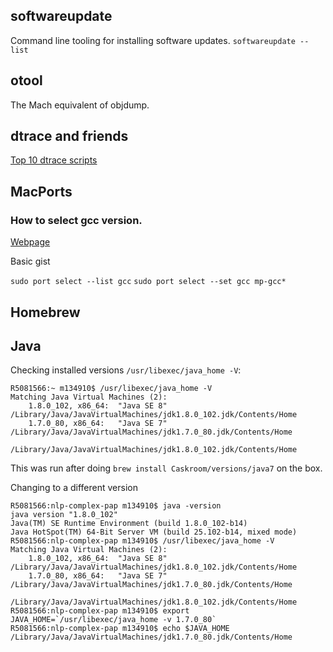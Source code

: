 ## softwareupdate
Command line tooling for installing software updates.
`softwareupdate --list`


## otool
The Mach equivalent of objdump.

## dtrace and friends
[Top 10 dtrace scripts](http://dtrace.org/blogs/brendan/2011/10/10/top-10-dtrace-scripts-for-mac-os-x/)

## MacPorts
### How to select gcc version.
[Webpage](ficksworkshop.com/blog/14-coding/64-installing-gcc-on-mac)

Basic gist

`sudo port select --list gcc`
`sudo port select --set gcc mp-gcc*`

## Homebrew

## Java
Checking installed versions `/usr/libexec/java_home -V`:
``` 
R5081566:~ m134910$ /usr/libexec/java_home -V
Matching Java Virtual Machines (2):
    1.8.0_102, x86_64:	"Java SE 8"	/Library/Java/JavaVirtualMachines/jdk1.8.0_102.jdk/Contents/Home
    1.7.0_80, x86_64:	"Java SE 7"	/Library/Java/JavaVirtualMachines/jdk1.7.0_80.jdk/Contents/Home

/Library/Java/JavaVirtualMachines/jdk1.8.0_102.jdk/Contents/Home
```
This was run after doing `brew install Caskroom/versions/java7` on the box.

Changing to a different version
```
R5081566:nlp-complex-pap m134910$ java -version
java version "1.8.0_102"
Java(TM) SE Runtime Environment (build 1.8.0_102-b14)
Java HotSpot(TM) 64-Bit Server VM (build 25.102-b14, mixed mode)
R5081566:nlp-complex-pap m134910$ /usr/libexec/java_home -V
Matching Java Virtual Machines (2):
    1.8.0_102, x86_64:	"Java SE 8"	/Library/Java/JavaVirtualMachines/jdk1.8.0_102.jdk/Contents/Home
    1.7.0_80, x86_64:	"Java SE 7"	/Library/Java/JavaVirtualMachines/jdk1.7.0_80.jdk/Contents/Home

/Library/Java/JavaVirtualMachines/jdk1.8.0_102.jdk/Contents/Home
R5081566:nlp-complex-pap m134910$ export JAVA_HOME=`/usr/libexec/java_home -v 1.7.0_80`
R5081566:nlp-complex-pap m134910$ echo $JAVA_HOME
/Library/Java/JavaVirtualMachines/jdk1.7.0_80.jdk/Contents/Home
```


